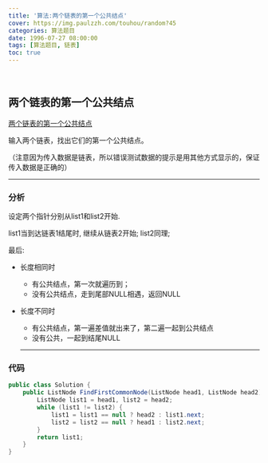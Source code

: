 ```yaml
---
title: '算法:两个链表的第一个公共结点'
cover: https://img.paulzzh.com/touhou/random?45
categories: 算法题目
date: 1996-07-27 08:00:00
tags: [算法题目, 链表]
toc: true
---
```


<br/>

<!--more-->

## 两个链表的第一个公共结点

[两个链表的第一个公共结点](https://www.nowcoder.com/practice/6ab1d9a29e88450685099d45c9e31e46?tpId=13&tqId=11189&tPage=2&rp=1&ru=%2Fta%2Fcoding-interviews&qru=%2Fta%2Fcoding-interviews%2Fquestion-ranking)

输入两个链表，找出它们的第一个公共结点。

（注意因为传入数据是链表，所以错误测试数据的提示是用其他方式显示的，保证传入数据是正确的）

****

### 分析

设定两个指针分别从list1和list2开始.

list1当到达链表1结尾时, 继续从链表2开始; list2同理;

最后:

-   长度相同时

    -   有公共结点，第一次就遍历到；
    -   没有公共结点，走到尾部NULL相遇，返回NULL

-   长度不同时

    -   有公共结点，第一遍差值就出来了，第二遍一起到公共结点
    -   没有公共，一起到结尾NULL

    ****

### 代码

```java
public class Solution {
    public ListNode FindFirstCommonNode(ListNode head1, ListNode head2) {
        ListNode list1 = head1, list2 = head2;
        while (list1 != list2) {
            list1 = list1 == null ? head2 : list1.next;
            list2 = list2 == null ? head1 : list2.next;
        }
        return list1;
    }
}
```

